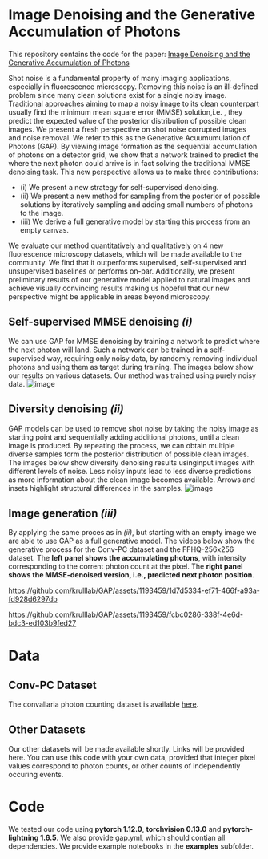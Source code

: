 # Image Denoising and the Generative Accumulation of Photons
This repository contains the code for the paper: [Image Denoising and the Generative Accumulation of Photons](https://arxiv.org/abs/2307.06607)

Shot noise is a fundamental property of many imaging applications, especially in fluorescence microscopy. Removing this noise is an ill-defined problem since many clean solutions exist for a single noisy image. Traditional approaches aiming to map a noisy image to its clean counterpart usually find the minimum mean square error (MMSE) solution,i.e. , they predict the expected value of the posterior distribution of possible clean images. We present a fresh perspective on shot noise corrupted images and noise removal.
We refer to this as the Generative Acuumumulation of Photons (GAP).
By viewing image formation as the sequential accumulation of photons on a detector grid, we show that a network trained to predict the where the next photon could arrive is in fact solving the traditional MMSE denoising task. This new perspective allows us to make three contributions:
* (i) We present a new strategy for self-supervised denoising.
* (ii) We present a new method for sampling from the posterior of possible solutions by iteratively sampling and adding small numbers of photons to the image.
* (iii) We derive a full generative model by starting this process from an empty canvas.

We evaluate our method quantitatively and qualitatively on 4 new fluorescence microscopy datasets, which will be made available to the community. We find that it outperforms supervised, self-supervised and unsupervised baselines or performs on-par. Additionally, we present preliminary results of our generative model applied to natural images and achieve visually convincing results making us hopeful that our new perspective might be applicable in areas beyond microscopy.

## Self-supervised MMSE denoising *(i)*
We can use GAP for MMSE denoising by training a network to predict where the next photon will land.
Such a network can be trained in a self-supervised way, requiring only noisy data, by randomly removing individual photons and using them as target during training.
The images below show our results on various datasets. Our method was trained using purely noisy data.
![image](https://github.com/krulllab/GAP/assets/1193459/e87abde8-8e74-469b-a43c-68652f2be0ae)

## Diversity denoising *(ii)*
GAP models can be used to remove shot noise by taking the noisy image as starting point and sequentially adding additional photons, until a clean image is produced.
By repeating the process, we can obtain multiple diverse samples form the posterior distribution of possible clean images.
The images below show diversity denoising results usinginput images with different levels of noise.
Less noisy inputs lead to less diverse predictions as more information about the clean image becomes available.
Arrows and insets highlight structural differences in the samples.
![image](https://github.com/krulllab/GAP/assets/1193459/c4898439-afc6-46ea-affe-a0aa402ce14f)

## Image generation *(iii)*
By applying the same proces as in *(ii)*, but starting with an empty image we are able to use GAP as a full generative model.
The videos below show the generative process for the Conv-PC dataset and the FFHQ-256x256 dataset.
The **left panel shows the accumulating photons**, with intensity corresponding to the corrent photon count at the pixel.
The **right panel shows the MMSE-denoised version, i.e., predicted next photon position**.

https://github.com/krulllab/GAP/assets/1193459/1d7d5334-ef71-466f-a93a-fd928d6297db

https://github.com/krulllab/GAP/assets/1193459/fcbc0286-338f-4e6d-bdc3-ed103b9fed27


# Data 
## Conv-PC Dataset
The convallaria photon counting dataset is available [here](https://figshare.com/articles/dataset/Convallaria_Photon_Counting_Dataset_Conv-PC_).

## Other Datasets
Our other datasets will be made available shortly.
Links will be provided here.
You can use this code with your own data, provided that integer pixel values correspond to photon counts, or other counts of independently occuring events.

# Code
We tested our code using **pytorch 1.12.0**, **torchvision 0.13.0** and **pytorch-lightning 1.6.5**.
We also provide gap.yml, which should contian all dependencies.
We provide example notebooks in the **examples** subfolder.

